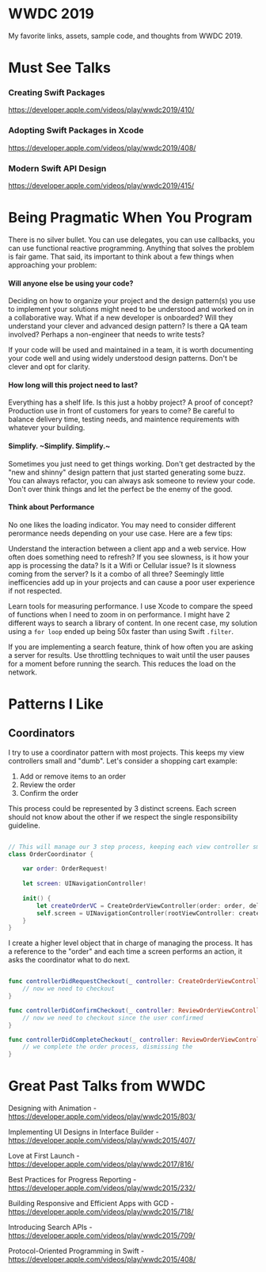 # WWDC 2019
My favorite links, assets, sample code, and thoughts from WWDC 2019.

# Must See Talks

### Creating Swift Packages
https://developer.apple.com/videos/play/wwdc2019/410/

### Adopting Swift Packages in Xcode
https://developer.apple.com/videos/play/wwdc2019/408/

### Modern Swift API Design
https://developer.apple.com/videos/play/wwdc2019/415/

# Being Pragmatic When You Program

There is no silver bullet. You can use delegates, you can use callbacks, you can use functional reactive programming. Anything that solves the problem is fair game. That said, its important to think about a few things when approaching your problem:

#### Will anyone else be using your code?

Deciding on how to organize your project and the design pattern(s) you use to implement your solutions might need to be understood and worked on in a collaborative way. What if a new developer is onboarded? Will they understand your clever and advanced design pattern? Is there a QA team involved? Perhaps a non-engineer that needs to write tests? 

If your code will be used and maintained in a team, it is worth documenting your code well and using widely understood design patterns. Don't be clever and opt for clarity.

#### How long will this project need to last?

Everything has a shelf life. Is this just a hobby project? A proof of concept? Production use in front of customers for years to come? Be careful to balance delivery time, testing needs, and maintence requirements with whatever your building.

#### Simplify. ~Simplify. Simplify.~

Sometimes you just need to get things working. Don't get destracted by the "new and shinny" design pattern that just started generating some buzz. You can always refactor, you can always ask someone to review your code. Don't over think things and let the perfect be the enemy of the good. 

#### Think about Performance

No one likes the loading indicator. You may need to consider different perormance needs depending on your use case. Here are a few tips:

Understand the interaction between a client app and a web service. How often does something need to refresh? If you see slowness, is it how your app is processing the data? Is it a Wifi or Cellular issue? Is it slowness coming from the server? Is it a combo of all three? Seemingly little inefficencies add up in your projects and can cause a poor user experience if not respected. 

Learn tools for measuring performance. I use Xcode to compare the speed of functions when I need to zoom in on performance. I might have 2 different ways to search a library of content. In one recent case, my solution using a `for loop` ended up being 50x faster than using Swift `.filter`.

If you are implementing a search feature, think of how often you are asking a server for results. Use throttling techniques to wait until the user pauses for a moment before running the search. This reduces the load on the network.

# Patterns I Like

## Coordinators
I try to use a coordinator pattern with most projects. This keeps my view controllers small and "dumb". Let's consider a shopping cart example:

1. Add or remove items to an order
2. Review the order
3. Confirm the order

This process could be represented by 3 distinct screens. Each screen should not know about the other if we respect the single responsibility guideline. 

```swift

// This will manage our 3 step process, keeping each view controller small and 'dumb'
class OrderCoordinator {
    
    var order: OrderRequest!
    
    let screen: UINavigationController!
    
    init() {
        let createOrderVC = CreateOrderViewController(order: order, delegate: self)
        self.screen = UINavigationController(rootViewController: createOrderVC)
    }
}
```

I create a higher level object that in charge of managing the process. It has a reference to the "order" and each time a screen performs an action, it asks the coordinator what to do next.

```swift

func controllerDidRequestCheckout(_ controller: CreateOrderViewController) {
    // now we need to checkout
}

func controllerDidConfirmCheckout(_ controller: ReviewOrderViewController) {
    // now we need to checkout since the user confirmed
}

func controllerDidCompleteCheckout(_ controller: ReviewOrderViewController) {
    // we complete the order process, dismissing the 
}

```

# Great Past Talks from WWDC

Designing with Animation - https://developer.apple.com/videos/play/wwdc2015/803/

Implementing UI Designs in Interface Builder - https://developer.apple.com/videos/play/wwdc2015/407/

Love at First Launch - https://developer.apple.com/videos/play/wwdc2017/816/

Best Practices for Progress Reporting - https://developer.apple.com/videos/play/wwdc2015/232/

Building Responsive and Efficient Apps with GCD - https://developer.apple.com/videos/play/wwdc2015/718/

Introducing Search APIs - https://developer.apple.com/videos/play/wwdc2015/709/

Protocol-Oriented Programming in Swift - https://developer.apple.com/videos/play/wwdc2015/408/
